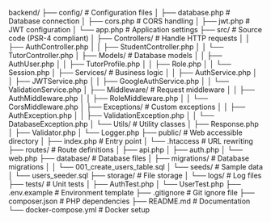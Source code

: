backend/
├── config/                      # Configuration files
│   ├── database.php            # Database connection
│   ├── cors.php               # CORS handling
│   ├── jwt.php                # JWT configuration
│   └── app.php                # Application settings
├── src/                        # Source code (PSR-4 compliant)
│   ├── Controllers/           # Handle HTTP requests
│   │   ├── AuthController.php
│   │   ├── StudentController.php
│   │   └── TutorController.php
│   ├── Models/               # Database models
│   │   ├── AuthUser.php
│   │   ├── TutorProfile.php
│   │   ├── Role.php
│   │   └── Session.php
│   ├── Services/             # Business logic
│   │   ├── AuthService.php
│   │   ├── JWTService.php
│   │   ├── GoogleAuthService.php
│   │   └── ValidationService.php
│   ├── Middleware/           # Request middleware
│   │   ├── AuthMiddleware.php
│   │   ├── RoleMiddleware.php
│   │   └── CorsMiddleware.php
│   ├── Exceptions/           # Custom exceptions
│   │   ├── AuthException.php
│   │   ├── ValidationException.php
│   │   └── DatabaseException.php
│   └── Utils/               # Utility classes
│       ├── Response.php
│       ├── Validator.php
│       └── Logger.php
├── public/                   # Web accessible directory
│   ├── index.php            # Entry point
│   └── .htaccess           # URL rewriting
├── routes/                  # Route definitions
│   ├── api.php
│   ├── auth.php
│   └── web.php
├── database/               # Database files
│   ├── migrations/        # Database migrations
│   │   └── 001_create_users_table.sql
│   └── seeds/            # Sample data
│       └── users_seeder.sql
├── storage/              # File storage
│   └── logs/            # Log files
├── tests/               # Unit tests
│   ├── AuthTest.php
│   └── UserTest.php
├── .env.example        # Environment template
├── .gitignore         # Git ignore file
├── composer.json      # PHP dependencies
├── README.md         # Documentation
└── docker-compose.yml # Docker setup